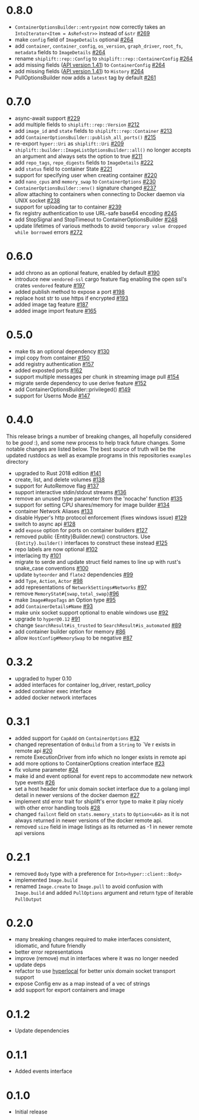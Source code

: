 # 0.8.0

* `ContainerOptionsBuilder::entrypoint` now correctly takes an `IntoIterator<Item = AsRef<str>>` instead of `&str` [#269](https://github.com/softprops/shiplift/pull/269)
* make `config` field of `ImageDetails` optional [#264](https://github.com/softprops/shiplift/pull/264)
* add `container`, `container_config`, `os_version`, `graph_driver`, `root_fs`, `metadata` fields to `ImageDetails` [#264](https://github.com/softprops/shiplift/pull/264)
* rename `shiplift::rep::Config` to `shiplift::rep::ContainerConfig` [#264](https://github.com/softprops/shiplift/pull/264)
* add missing fields ([API version 1.41](https://docs.docker.com/engine/api/v1.41/#operation/ImageInspect)) to `ContainerConfig` [#264](https://github.com/softprops/shiplift/pull/264)
* add missing fields ([API version 1.41](https://docs.docker.com/engine/api/v1.41/#operation/ImageHistory)) to `History` [#264](https://github.com/softprops/shiplift/pull/264)
* PullOptionsBuilder now adds a `latest` tag by default [#261](https://github.com/softprops/shiplift/pull/261)

# 0.7.0

* async-await support [#229](https://github.com/softprops/shiplift/pull/229)
* add multiple fields to `shiplift::rep::Version` [#212](https://github.com/softprops/shiplift/pull/212)
* add `image_id` and `state` fields to `shiplift::rep::Container` [#213](https://github.com/softprops/shiplift/pull/213)
* add `ContainerOptionsBuilder::publish_all_ports()` [#215](https://github.com/softprops/shiplift/pull/215)
* re-export `hyper::Uri` as `shiplift::Uri` [#209](https://github.com/softprops/shiplift/pull/209)
* `shiplift::builder::ImageListOptionsBuilder::all()` no longer accepts an argument and always sets the option to true [#211](https://github.com/softprops/shiplift/pull/211)
* add `repo_tags`, `repo_digests` fields to `ImageDetails` [#222](https://github.com/softprops/shiplift/pull/222)
* add `status` field to container State [#221](https://github.com/softprops/shiplift/pull/221)
* support for specifying user when creating container [#220](https://github.com/softprops/shiplift/pull/220)
* add `nano_cpus` and `memory_swap` to `ContainerOptions` [#230](https://github.com/softprops/shiplift/pull/230)
* `ContainerOptionsBuilder::env()` signature changed [#237](https://github.com/softprops/shiplift/pull/237)
* allow attaching to containers when connecting to Docker daemon via UNIX socket [#238](https://github.com/softprops/shiplift/pull/238)
* support for uploading tar to container [#239](https://github.com/softprops/shiplift/pull/239)
* fix registry authentication to use URL-safe base64 encoding [#245](https://github.com/softprops/shiplift/pull/245)
* add StopSignal and StopTimeout to ContainerOptionsBuilder [#248](https://github.com/softprops/shiplift/pull/248)
* update lifetimes of various methods to avoid `temporary value dropped while borrowed` errors [#272](https://github.com/softprops/shiplift/pull/272)

# 0.6.0

* add chrono as an optional feature, enabled by default [#190](https://github.com/softprops/shiplift/pull/190)
* introduce new `vendored-ssl` cargo feature flag enabling the open ssl's crates `vendored`  feature [#197](https://github.com/softprops/shiplift/pull/197)
* added publish method to expose a port [#198](https://github.com/softprops/shiplift/pull/198)
* replace host str to use https if encrypted [#193](https://github.com/softprops/shiplift/pull/193)
* added image tag feature [#187](https://github.com/softprops/shiplift/pull/187)
* added image import feature [#165](https://github.com/softprops/shiplift/pull/165)

# 0.5.0

* make tls an optional dependency [#130](https://github.com/softprops/shiplift/pull/130)
* impl copy from container [#150](https://github.com/softprops/shiplift/pull/150)
* add registry authentication [#157](https://github.com/softprops/shiplift/pull/157)
* added exposted ports [#162](https://github.com/softprops/shiplift/pull/162)
* support multiple messages per chunk in streaming image pull [#154](https://github.com/softprops/shiplift/pull/154)
* migrate serde dependency to use derive feature  [#152](https://github.com/softprops/shiplift/pull/152)
* add ContainerOptionsBuilder::privileged() [#149](https://github.com/softprops/shiplift/pull/149)
* support for Userns Mode [#147](https://github.com/softprops/shiplift/pull/147)

# 0.4.0

This release brings a number of breaking changes, all hopefully considered to be *good* :), and some new process to help track future changes. Some notable changes are listed below. The best source of truth will be the updated rustdocs as well as example programs in this repositories `examples` directory

* upgraded to Rust 2018 edition [#141](https://github.com/softprops/shiplift/pull/141)
* create, list, and delete volumes [#138](https://github.com/softprops/shiplift/pull/138)
* support for AutoRemove flag [#137](https://github.com/softprops/shiplift/pull/137)
* support interactive stdin/stdout streams [#136](https://github.com/softprops/shiplift/pull/136)
* remove an unused type parameter from the 'nocache' function [#135](https://github.com/softprops/shiplift/pull/135)
* support for setting CPU shares/memory for image builder [#134](https://github.com/softprops/shiplift/pull/134)
* container Network Aliases  [#133](https://github.com/softprops/shiplift/pull/133)
* disable Hyper's http protocol enforcement (fixes windows issue) [#129](https://github.com/softprops/shiplift/pull/129)
* switch to async api [#128](https://github.com/softprops/shiplift/pull/128)
* add `expose` option for ports on container builders [#127](https://github.com/softprops/shiplift/pull/127)
* removed public {Entity}Builder.new() constructors. Use `{Entity}.builder()` interfaces to construct these instead [#125](https://github.com/softprops/shiplift/pull/125)
* repo labels are now optional [#102](https://github.com/softprops/shiplift/pull/102)
* interlacing tty [#101](https://github.com/softprops/shiplift/pull/101)
* migrate to serde and update struct field names to line up with rust's snake_case conventions [#100](https://github.com/softprops/shiplift/pull/100)
* update `byteorder` and `flate2` dependencies [#99](https://github.com/softprops/shiplift/pull/99)
* add `Type`, `Action`, `Actor` [#98](https://github.com/softprops/shiplift/pull/98)
* add representations of `NetworkSettings#Networks` [#97](https://github.com/softprops/shiplift/pull/97)
* remove `MemoryStat#{swap,total_swap}`[#96](https://github.com/softprops/shiplift/pull/96)
* make `Image#RepoTags` an Option type [#95](https://github.com/softprops/shiplift/pull/95)
* add `ContainerDetails#Name` [#93](https://github.com/softprops/shiplift/pull/93)
* make unix socket support optional to enable windows use [#92](https://github.com/softprops/shiplift/pull/92)
* upgrade to `hyper@0.12` [#91](https://github.com/softprops/shiplift/pull/91)
* change `SearchResult#is_trusted` to `SearchResult#is_automated` [#89](https://github.com/softprops/shiplift/pull/89)
* add container builder option for memory [#86](https://github.com/softprops/shiplift/pull/86)
* allow `HostConfig#MemorySwap` to be negative [#87](https://github.com/softprops/shiplift/pull/87)

# 0.3.2
* upgraded to hyper 0.10
* added interfaces for container log_driver, restart_policy
* added container exec interface
* added docker network interfaces

# 0.3.1

* added support for `CapAdd` on `ContainerOptions` [#32](https://github.com/softprops/shiplift/pull/32)
* changed representation of `OnBuild` from a `String` to `Ve     r exists in remote api [#20](https://github.com/softprops/shiplift/pull/20)
* remote ExecutionDriver from info which no longer exists in remote api
* add more options to ContainerOptions creation interface [#23](https://github.com/softprops/shiplift/pull/23)
* fix volume parameter [#24](https://github.com/softprops/shiplift/pull/24)
* make id and event optional for event reps to accommodate new network type events [#26](https://github.com/softprops/shiplift/pull/26)
* set a host header for unix domain socket interface due to a golang impl detail in newer versions of the docker daemon [#27](https://github.com/softprops/shiplift/pull/27)
* implement std error trait for shiplift's error type to make it play nicely with other error handling tools  [#28](https://github.com/softprops/shiplift/pull/28)
* changed `failcnt` field on `stats.memory_stats` to `Option<u64>` as it is not always returned in newer versions of the docker remote api.
* removed `size` field in image listings as its returned as -1 in newer remote api versions

# 0.2.1

* removed `Body` type with a preference for `Into<hyper::client::Body>`
* implemented `Image.build`
* renamed `Image.create` to `Image.pull` to avoid confusion with `Image.build` and added `PullOptions` argument and return type of iterable `PullOutput`

# 0.2.0

* many breaking changes required to make interfaces consistent, idiomatic, and future friendly
* better error representations
* improve (remove) mut in interfaces where it was no longer needed
* update deps
* refactor to use [hyperlocal](https://github.com/softprops/hyperlocal) for better unix domain socket transport support
* expose Config env as a map instead of a vec of strings
* add support for export containers and image

# 0.1.2

* Update dependencies

# 0.1.1

* Added events interface

# 0.1.0

* Initial release
